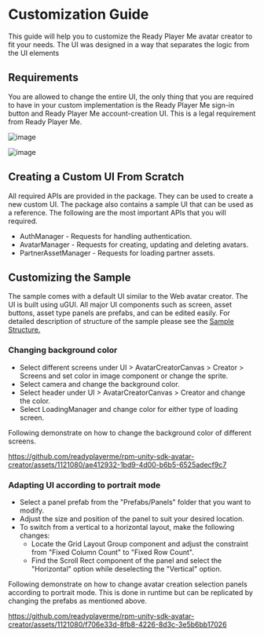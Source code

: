 # Customization Guide

This guide will help you to customize the Ready Player Me avatar creator to fit your needs. The UI was designed in a way that separates the logic from the UI elements

## Requirements
You are allowed to change the entire UI, the only thing that you are required to have in your custom implementation is the Ready Player Me sign-in button and Ready Player Me account-creation UI. This is a legal requirement from Ready Player Me.

![image](https://github.com/readyplayerme/rpm-unity-sdk-avatar-creator/assets/1121080/c80e9bfa-a635-4ed4-878a-be9506d7d7c1)

![image](https://github.com/readyplayerme/rpm-unity-sdk-avatar-creator/assets/1121080/c2d8135b-f8e5-4c9d-9ea6-ca00f4af3514)


## Creating a Custom UI From Scratch

All required APIs are provided in the package. They can be used to create a new custom UI. The package also contains a sample UI that can be used as a reference. The following are the most important APIs that you will required.
- AuthManager - Requests for handling authentication.
- AvatarManager - Requests for creating, updating and deleting avatars.
- PartnerAssetManager - Requests for loading partner assets.

## Customizing the Sample

 The sample comes with a default UI similar to the Web avatar creator. The UI is built using uGUI. All major UI components such as screen, asset buttons, asset type panels are prefabs, and can be edited easily. For detailed description of structure of the sample please see the [Sample Structure.](SampleStructure.md)

### Changing background color
- Select different screens under UI > AvatarCreatorCanvas > Creator > Screens and set color in image component or change the sprite.
- Select camera and change the background color.
- Select header under UI > AvatarCreatorCanvas > Creator and change the color.
- Select LoadingManager and change color for either type of loading screen.

Following demonstrate on how to change the background color of different screens. 

https://github.com/readyplayerme/rpm-unity-sdk-avatar-creator/assets/1121080/ae412932-1bd9-4d00-b6b5-6525adecf9c7

### Adapting UI according to portrait mode
- Select a panel prefab from the "Prefabs/Panels" folder that you want to modify.
- Adjust the size and position of the panel to suit your desired location.
- To switch from a vertical to a horizontal layout, make the following changes:
  - Locate the Grid Layout Group component and adjust the constraint from "Fixed Column Count" to "Fixed Row Count".
  - Find the Scroll Rect component of the panel and select the "Horizontal" option while deselecting the "Vertical" option.

Following demonstrate on how to change avatar creation selection panels according to portrait mode. This is done in runtime but can be replicated by changing the prefabs as mentioned above.

https://github.com/readyplayerme/rpm-unity-sdk-avatar-creator/assets/1121080/f706e33d-8fb8-4226-8d3c-3e5b6bb17026




